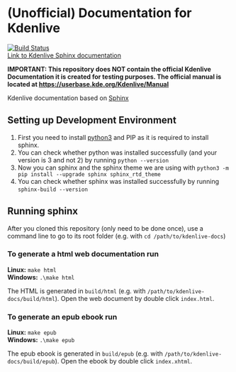 # (Unofficial) Documentation for Kdenlive

[![Build Status](https://binary-factory.kde.org/job/Website_docs-kdenlive-org/badge/icon)](https://binary-factory.kde.org/job/Website_docs-kdenlive-org/)  
[Link to Kdenlive Sphinx documentation](https://docs.kdenlive.org)
  
**IMPORTANT: This repository does NOT contain the official Kdenlive Documentation it is created for testing purposes. The official manual is located at <https://userbase.kde.org/Kdenlive/Manual>**

Kdenlive documentation based on [Sphinx](https://www.sphinx-doc.org)

## Setting up Development Environment

1. First you need to install [python3](https://www.python.org) and PIP as it is required to install sphinx.
2. You can check whether python was installed successfully (and your version is 3 and not 2) by running `python --version`
3. Now you can sphinx and the sphinx theme we are using with `python3 -m pip install --upgrade sphinx sphinx_rtd_theme`
4. You can check whether sphinx was installed successfully by running `sphinx-build --version`

## Running sphinx

After you cloned this repository (only need to be done once), use a command line to go to its root folder (e.g. with `cd /path/to/kdenlive-docs`)

### To generate a html web documentation run  

**Linux:** `make html`  
**Windows:** `.\make html`

The HTML is generated in `build/html` (e.g. with `/path/to/kdenlive-docs/build/html`). Open the web document by double click `index.html`.

### To generate an epub ebook run  

**Linux:** `make epub`  
**Windows:** `.\make epub`

The epub ebook is generated in `build/epub` (e.g. with `/path/to/kdenlive-docs/build/epub`). Open the ebook by double click `index.xhtml`.
